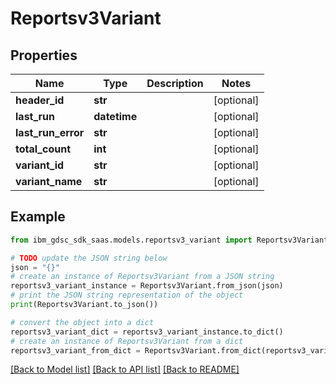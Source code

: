 # Reportsv3Variant


## Properties

Name | Type | Description | Notes
------------ | ------------- | ------------- | -------------
**header_id** | **str** |  | [optional] 
**last_run** | **datetime** |  | [optional] 
**last_run_error** | **str** |  | [optional] 
**total_count** | **int** |  | [optional] 
**variant_id** | **str** |  | [optional] 
**variant_name** | **str** |  | [optional] 

## Example

```python
from ibm_gdsc_sdk_saas.models.reportsv3_variant import Reportsv3Variant

# TODO update the JSON string below
json = "{}"
# create an instance of Reportsv3Variant from a JSON string
reportsv3_variant_instance = Reportsv3Variant.from_json(json)
# print the JSON string representation of the object
print(Reportsv3Variant.to_json())

# convert the object into a dict
reportsv3_variant_dict = reportsv3_variant_instance.to_dict()
# create an instance of Reportsv3Variant from a dict
reportsv3_variant_from_dict = Reportsv3Variant.from_dict(reportsv3_variant_dict)
```
[[Back to Model list]](../README.md#documentation-for-models) [[Back to API list]](../README.md#documentation-for-api-endpoints) [[Back to README]](../README.md)


